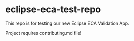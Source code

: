 # eclipse-eca-test-repo
This repo is for testing our new Eclipse ECA Validation App.


Project requires contributing.md file!
